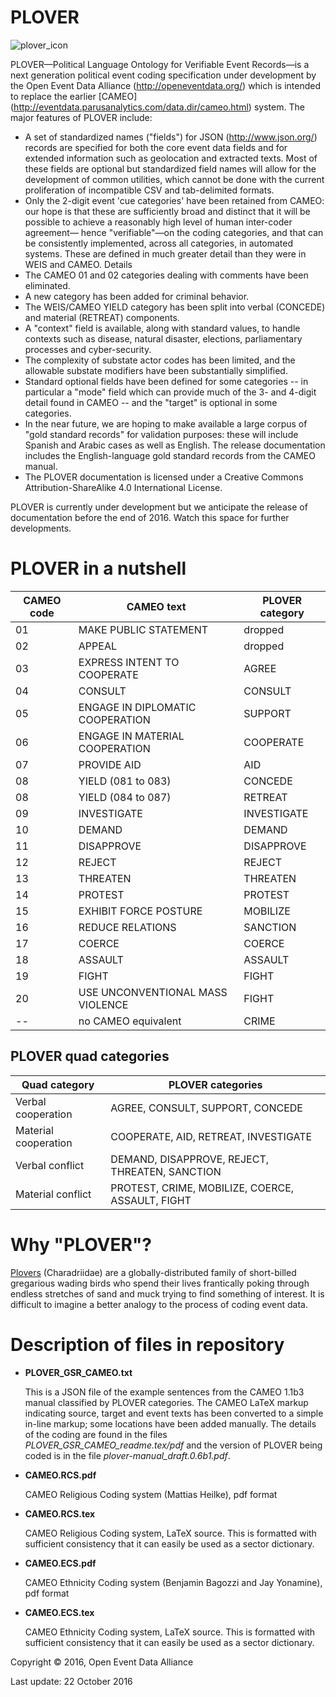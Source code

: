 # PLOVER

![plover_icon](https://github.com/openeventdata/PLOVER/blob/master/plover_icon175.png "PLOVER logo")

PLOVER—Political Language Ontology for Verifiable Event Records—is a
next generation political event coding specification under development by the
Open Event Data Alliance (http://openeventdata.org/) which is intended
to replace the earlier
[CAMEO] (http://eventdata.parusanalytics.com/data.dir/cameo.html)
system. The major features of PLOVER include:

-  A set of standardized names ("fields") for JSON
   (http://www.json.org/) records are specified for both the core event
   data fields and for extended information such as geolocation and
   extracted texts. Most of these fields are optional but standardized
   field names will allow for the development of common utilities, which
   cannot be done with the current proliferation of incompatible CSV and
   tab-delimited formats.
-  Only the 2-digit event 'cue categories' have been retained from
   CAMEO: our hope is that these are sufficiently broad and distinct
   that it will be possible to achieve a reasonably high level of human
   inter-coder agreement— hence "verifiable"—on the coding categories,
   and that can be consistently implemented, across all categories, in
   automated systems. These are defined in much greater detail than they
   were in WEIS and CAMEO. Details 
-  The CAMEO 01 and 02 categories dealing with comments have been
   eliminated.
-  A new category has been added for criminal behavior.
-  The WEIS/CAMEO YIELD category has been split into verbal (CONCEDE) and material (RETREAT) components.
-  A "context" field is available, along with standard values, to handle
   contexts such as disease, natural disaster, elections, parliamentary
   processes and cyber-security.
-  The complexity of substate actor codes has been limited, and the
   allowable substate modifiers have been substantially simplified.
-  Standard optional fields have been defined for some categories -- in particular a "mode" field which can provide
   much of the 3- and 4-digit detail found in CAMEO -- and
   the "target" is optional in some categories.
-  In the near future, we are hoping to make available a large corpus of
   "gold standard records" for validation purposes: these will include
   Spanish and Arabic cases as well as English. The release
   documentation includes the English-language gold standard records
   from the CAMEO manual.
-  The PLOVER documentation is licensed under a Creative Commons
   Attribution-ShareAlike 4.0 International License.

PLOVER is currently under development but we anticipate the release of
documentation before the end of 2016. Watch this space for further
developments.

PLOVER in a nutshell
====================

CAMEO code | CAMEO text | PLOVER category |
--- | --- | --- |
01 | MAKE PUBLIC STATEMENT | dropped |
02 | APPEAL | dropped |
03 | EXPRESS INTENT TO COOPERATE | AGREE |
04 | CONSULT | CONSULT |
05 | ENGAGE IN DIPLOMATIC COOPERATION | SUPPORT |
06 | ENGAGE IN MATERIAL COOPERATION | COOPERATE |
07 | PROVIDE AID | AID |
08 | YIELD (081 to 083) | CONCEDE |
08 | YIELD (084 to 087) | RETREAT |
09 | INVESTIGATE | INVESTIGATE |
10 | DEMAND | DEMAND |
11 | DISAPPROVE | DISAPPROVE |
12 | REJECT | REJECT |
13 | THREATEN | THREATEN |
14 | PROTEST | PROTEST |
15| EXHIBIT FORCE POSTURE | MOBILIZE |
16 | REDUCE RELATIONS | SANCTION |
17 | COERCE | COERCE |
18 | ASSAULT | ASSAULT |
19 | FIGHT | FIGHT |
20 | USE UNCONVENTIONAL MASS VIOLENCE | FIGHT |
-- | no CAMEO equivalent | CRIME |

PLOVER quad categories
----------------------

Quad category | PLOVER categories |
--- | --- |
Verbal cooperation | AGREE, CONSULT, SUPPORT, CONCEDE |
Material cooperation | COOPERATE, AID, RETREAT, INVESTIGATE |
Verbal conflict | DEMAND, DISAPPROVE, REJECT, THREATEN, SANCTION |
Material conflict | PROTEST, CRIME, MOBILIZE, COERCE, ASSAULT, FIGHT |


Why "PLOVER"?
=============

[Plovers](http://www.rspb.org.uk/discoverandenjoynature/discoverandlearn/birdguide/name/r/ringedplover/)
(Charadriidae) are a globally-distributed family of short-billed
gregarious wading birds who spend their lives frantically poking through
endless stretches of sand and muck trying to find something of interest.
It is difficult to imagine a better analogy to the process of coding
event data.

Description of files in repository
==================================

* **PLOVER_GSR_CAMEO.txt**

   This is a JSON file of the example sentences from the CAMEO 1.1b3 manual classified by PLOVER categories. The CAMEO LaTeX markup indicating source, target and event texts has been converted to a simple in-line markup; some locations have been added manually. The details of the coding are found in the files *PLOVER_GSR_CAMEO_readme.tex/pdf* and the version of PLOVER being coded is in the file *plover-manual_draft.0.6b1.pdf*.
   
* **CAMEO.RCS.pdf**

   CAMEO Religious Coding system (Mattias Heilke), pdf format
      
* **CAMEO.RCS.tex**

   CAMEO Religious Coding system, LaTeX source. This is formatted with sufficient consistency that it can easily be used as a sector dictionary.
   
   
* **CAMEO.ECS.pdf**

   CAMEO Ethnicity Coding system (Benjamin Bagozzi and Jay Yonamine), pdf format
      
* **CAMEO.ECS.tex**

   CAMEO Ethnicity Coding system, LaTeX source. This is formatted with sufficient consistency that it can easily be used as a sector dictionary.



Copyright © 2016, Open Event Data Alliance

Last update: 22 October 2016

